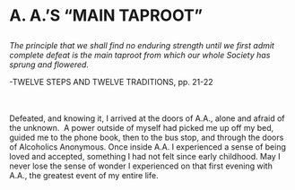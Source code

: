 # <p class='center'>A. A.’S “MAIN TAPROOT”</p>

<em>The principle that we shall find no enduring strength until we first admit complete defeat is the main taproot from which our whole Society has sprung and flowered.</em>
<br/>
<p class='right'>-TWELVE STEPS AND TWELVE TRADITIONS, pp. 21-22</p>

<br><br>
Defeated, and knowing it, I arrived at the doors of A.A., alone and afraid of the unknown.  A power outside of myself had picked me up off my bed, guided me to the phone book, then to the bus stop, and through the doors of Alcoholics Anonymous. Once inside A.A. I experienced a sense of being loved and accepted, something I had not felt since early childhood. May I never lose the sense of wonder I experienced on that first evening with A.A., the greatest event of my entire life.

